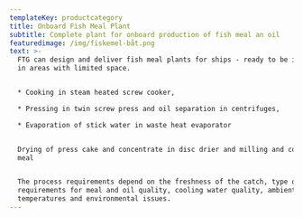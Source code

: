 ```yaml
---
templateKey: productcategory
title: Onboard Fish Meal Plant
subtitle: Complete plant for onboard production of fish meal an oil
featuredimage: /img/fiskemel-båt.png
text: >-
  FTG can design and deliver fish meal plants for ships - ready to be installed
  in areas with limited space. 


  * Cooking in steam heated screw cooker,

  * Pressing in twin screw press and oil separation in centrifuges,

  * Evaporation of stick water in waste heat evaporator


  Drying of press cake and concentrate in disc drier and milling and cooling of
  meal


  The process requirements depend on the freshness of the catch, type of fish,
  requirements for meal and oil quality, cooling water quality, ambient
  temperatures and environmental issues.
---
```


